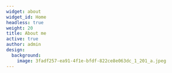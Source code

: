 ```yaml
---
widget: about
widget_id: Home
headless: true
weight: 20
title: About me
active: true
author: admin
design:
  background:
    image: 3fadf257-ea91-4f1e-bfdf-822ce8e063dc_1_201_a.jpeg
---
```

